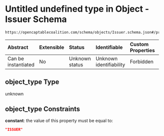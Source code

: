# Untitled undefined type in Object - Issuer Schema

```txt
https://opencaptablecoalition.com/schema/objects/Issuer.schema.json#/properties/object_type
```



| Abstract            | Extensible | Status         | Identifiable            | Custom Properties | Additional Properties | Access Restrictions | Defined In                                                                            |
| :------------------ | :--------- | :------------- | :---------------------- | :---------------- | :-------------------- | :------------------ | :------------------------------------------------------------------------------------ |
| Can be instantiated | No         | Unknown status | Unknown identifiability | Forbidden         | Allowed               | none                | [Issuer.schema.json*](../../schema/objects/Issuer.schema.json "open original schema") |

## object_type Type

unknown

## object_type Constraints

**constant**: the value of this property must be equal to:

```json
"ISSUER"
```
